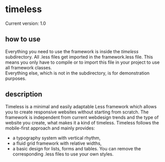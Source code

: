 # timeless
Current version: 1.0

## how to use
Everything you need to use the framework is inside the *timeless* subdirectory. All .less files get imported in the framework.less file. This means you only have to compile or to import this file in your project to use all framework classes.  
Everything else, which is not in the subdirectory, is for demonstration purposes.

## description
Timeless is a minimal and easily adaptable Less framework which allows you to create responsive websites without starting from scratch. The framework is independent from current webdesign trends and the type of website you create, what makes it a kind of timeless. Timeless follows the mobile-first approach and mainly provides:

+ a typography system with vertical rhythm,
+ a fluid grid framework with relative widths,
+ a basic design for lists, forms and tables. You can remove the corresponding .less files to use your own styles.
